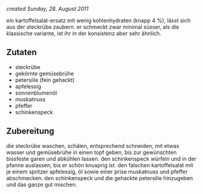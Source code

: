 _created Sunday, 28. August 2011_

ein kartoffelsalat-ersatz mit wenig kohlenhydraten (knapp 4 %), lässt sich aus der steckrübe zaubern. er schmeckt zwar minimal süsser, als die klassische variante, ist ihr in der konsistenz aber sehr ähnlich.

## Zutaten
- steckrübe
- gekörnte gemüsebrühe
- petersilie (fein gehackt)
- apfelessig
- sonnenblumenöl
- muskatnuss
- pfeffer
- schinkenspeck

## Zubereitung
die steckrübe waschen, schälen, entsprechend schneiden, mit etwas wasser und gemüsebrühe in einen topf geben, bis zur gewünschten bissfeste garen und abkühlen lassen.
den schinkenspeck würfeln und in der pfanne auslassen, bis er schön knusprig ist.
den falschen kartoffelsalat mit je einem spritzer apfelessig, öl sowie einer prise muskatnuss und pfeffer abschmecken. den schinkenspeck und die gehackte petersilie hinzugeben und das ganze gut mischen.
